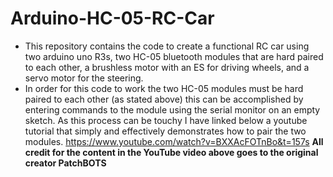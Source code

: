 # Arduino-HC-05-RC-Car
- This repository contains the code to create a functional RC car using two arduino uno R3s, two HC-05 bluetooth modules that are hard paired to each other, a brushless motor with an ES for driving wheels, and a servo motor for the steering.
- In order for this code to work the two HC-05 modules must be hard paired to each other (as stated above) this can be accomplished by entering commands to the module using the serial monitor on an empty sketch. As this process can be touchy I have linked
  below a youtube tutorial that simply and effectively demonstrates how to pair the two modules.
  https://www.youtube.com/watch?v=BXXAcFOTnBo&t=157s
  **All credit for the content in the YouTube video above goes to the original creator PatchBOTS**
